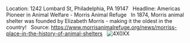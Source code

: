 Location: 1242 Lombard St, Philadelphia, PA 19147
&nbsp;
Headline: Americas Pioneer in Animal Welfare - Morris Animal Refuge
&nbsp;
In 1874, Morris animal shelter was founded by Elizabeth Morris - making it the oldest in the country!
&nbsp;
Source: https://www.morrisanimalrefuge.org/news/morriss-place-in-the-history-of-animal-shelters
&nbsp;
![4X0XX](https://user-images.githubusercontent.com/111812333/193699739-86b085da-4411-4f53-a334-81629ef94c0f.jpg)
